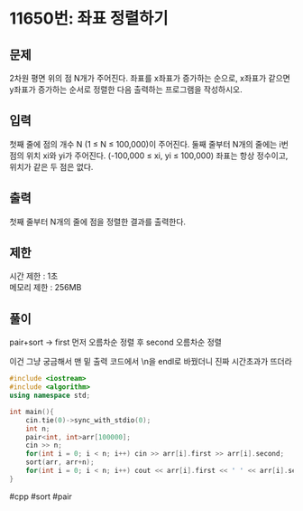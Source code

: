 # 11650번: 좌표 정렬하기

## 문제

2차원 평면 위의 점 N개가 주어진다. 좌표를 x좌표가 증가하는 순으로, x좌표가 같으면 y좌표가 증가하는 순서로 정렬한 다음 출력하는 프로그램을 작성하시오.

## 입력

첫째 줄에 점의 개수 N (1 ≤ N ≤ 100,000)이 주어진다. 둘째 줄부터 N개의 줄에는 i번점의 위치 xi와 yi가 주어진다. (-100,000 ≤ xi, yi ≤ 100,000) 좌표는 항상 정수이고, 위치가 같은 두 점은 없다.

## 출력

첫째 줄부터 N개의 줄에 점을 정렬한 결과를 출력한다.

## 제한

시간 제한 : 1초<br>
메모리 제한 : 256MB

## 풀이

pair+sort → first 먼저 오름차순 정렬 후 second 오름차순 정렬

이건 그냥 궁금해서 맨 밑 출력 코드에서 \n을 endl로 바꿨더니 진짜 시간초과가 뜨더라

```c++
#include <iostream>
#include <algorithm>
using namespace std;

int main(){
    cin.tie(0)->sync_with_stdio(0);
    int n;
    pair<int, int>arr[100000];
    cin >> n;
    for(int i = 0; i < n; i++) cin >> arr[i].first >> arr[i].second;
    sort(arr, arr+n);
    for(int i = 0; i < n; i++) cout << arr[i].first << ' ' << arr[i].second << "\n";
}
```

#cpp #sort #pair
